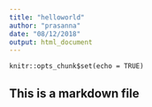 ```yaml
---
title: "helloworld"
author: "prasanna"
date: "08/12/2018"
output: html_document
---
```


```{r setup, include=FALSE}
knitr::opts_chunk$set(echo = TRUE)
```

## This is a markdown file
